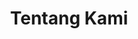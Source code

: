 ---
title: "Tentang Kami"
description: "Tentang IMABA Malang Raya"
draft: false

sejarah:
  title: "Sejarah Organisasi"
  content: |
    IMABA Malang Raya didirikan pada tanggal 3 Juni 2016 di Batu, Malang. Organisasi ini dibentuk sebagai wadah bagi mahasiswa asal Bangkalan yang sedang menempuh pendidikan di Malang Raya. Tujuannya adalah untuk membangun jaringan silaturahmi, saling mendukung, dan berkontribusi bagi kemajuan masyarakat Bangkalan.

visi_misi:
  title: "Visi dan Misi"
  visi:
    - "Menjalin hubungan silaturahmi yang harmonis antar anggota (khususnya) dan mahasiswa Bangkalan (umumnya)."
    - "Saling mendukung, berbagi pengalaman, dan pengetahuan untuk menciptakan generasi muda yang berkualitas."
  misi:
    - "Menyediakan wadah komunikasi dan informasi antar anggota IMABA Malang Raya."
    - "Mengembangkan ruang diskusi anggota dalam hal ilmu dan pengetahuan."
    - "Memperlihatkan eksistensi IMABA Malang Raya kepada masyarakat daerah."
    - "Berperan aktif dalam dunia kemahasiswaan, perguruan tinggi, dan kepemudaan untuk menopang pembangunan daerah."
    - "Ikut terlibat aktif dalam penyelesaian masalah sosial masyarakat dan daerah."

struktur:
  title: "Struktur Organisasi"
  pelindung:
    nama: "Bupati Bangkalan"
    jabatan: "Pelindung Organisasi"
    foto: "/images/pengurus/bupati.jpg"
  pengurus_harian:
    - nama: "Ainul Muzammil"
      jabatan: "Ketua Umum"
      foto: "/images/pengurus/ketua.jpg"
    - nama: "Jane Doe"
      jabatan: "Wakil Ketua Umum"
      foto: "/images/pengurus/wakil.jpg"
    - nama: "Alice Smith"
      jabatan: "Sekretaris Umum"
      foto: "/images/pengurus/sekretaris.jpg"
    - nama: "Hasim"
      jabatan: "Bendahara Umum"
      foto: "/images/pengurus/bendahara.jpg"
  pengurus_distrik:
    - nama: "Ach. Syaifullah"
      jabatan: "Ketua Umum Distrik UNISMA"
      foto: "/images/pengurus/distrik_a.jpg"
    - nama: "Moh. Abdus Salam"
      jabatan: "Ketua Umum Distrik UINMA"
      foto: "/images/pengurus/distrik_b.jpg"

tujuan_nilai:
  title: "Tujuan dan Nilai Organisasi"
  tujuan:
    - "Membangun jaringan silaturahmi antar mahasiswa Bangkalan di Malang Raya."
    - "Meningkatkan kualitas pendidikan dan keterampilan anggota."
    - "Berkontribusi bagi kemajuan masyarakat Bangkalan."
  nilai:
    - "Kekeluargaan: Menjalin hubungan yang harmonis antar anggota."
    - "Integritas: Menjunjung tinggi kejujuran dan tanggung jawab."
    - "Kemandirian: Berusaha mandiri dalam mencapai tujuan organisasi."
---